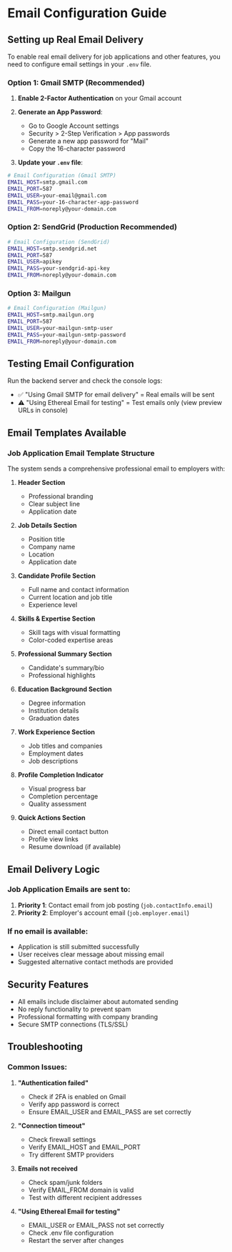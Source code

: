 # Email Configuration Guide

## Setting up Real Email Delivery

To enable real email delivery for job applications and other features, you need to configure email settings in your `.env` file.

### Option 1: Gmail SMTP (Recommended)

1. **Enable 2-Factor Authentication** on your Gmail account
2. **Generate an App Password**:
   - Go to Google Account settings
   - Security > 2-Step Verification > App passwords
   - Generate a new app password for "Mail"
   - Copy the 16-character password

3. **Update your `.env` file**:
```bash
# Email Configuration (Gmail SMTP)
EMAIL_HOST=smtp.gmail.com
EMAIL_PORT=587
EMAIL_USER=your-email@gmail.com
EMAIL_PASS=your-16-character-app-password
EMAIL_FROM=noreply@your-domain.com
```

### Option 2: SendGrid (Production Recommended)

```bash
# Email Configuration (SendGrid)
EMAIL_HOST=smtp.sendgrid.net
EMAIL_PORT=587
EMAIL_USER=apikey
EMAIL_PASS=your-sendgrid-api-key
EMAIL_FROM=noreply@your-domain.com
```

### Option 3: Mailgun

```bash
# Email Configuration (Mailgun)
EMAIL_HOST=smtp.mailgun.org
EMAIL_PORT=587
EMAIL_USER=your-mailgun-smtp-user
EMAIL_PASS=your-mailgun-smtp-password
EMAIL_FROM=noreply@your-domain.com
```

## Testing Email Configuration

Run the backend server and check the console logs:
- ✅ "Using Gmail SMTP for email delivery" = Real emails will be sent
- ⚠️ "Using Ethereal Email for testing" = Test emails only (view preview URLs in console)

## Email Templates Available

### Job Application Email Template Structure

The system sends a comprehensive professional email to employers with:

1. **Header Section**
   - Professional branding
   - Clear subject line
   - Application date

2. **Job Details Section**
   - Position title
   - Company name
   - Location
   - Application date

3. **Candidate Profile Section**
   - Full name and contact information
   - Current location and job title
   - Experience level

4. **Skills & Expertise Section**
   - Skill tags with visual formatting
   - Color-coded expertise areas

5. **Professional Summary Section**
   - Candidate's summary/bio
   - Professional highlights

6. **Education Background Section**
   - Degree information
   - Institution details
   - Graduation dates

7. **Work Experience Section**
   - Job titles and companies
   - Employment dates
   - Job descriptions

8. **Profile Completion Indicator**
   - Visual progress bar
   - Completion percentage
   - Quality assessment

9. **Quick Actions Section**
   - Direct email contact button
   - Profile view links
   - Resume download (if available)

## Email Delivery Logic

### Job Application Emails are sent to:
1. **Priority 1**: Contact email from job posting (`job.contactInfo.email`)
2. **Priority 2**: Employer's account email (`job.employer.email`)

### If no email is available:
- Application is still submitted successfully
- User receives clear message about missing email
- Suggested alternative contact methods are provided

## Security Features

- All emails include disclaimer about automated sending
- No reply functionality to prevent spam
- Professional formatting with company branding
- Secure SMTP connections (TLS/SSL)

## Troubleshooting

### Common Issues:

1. **"Authentication failed"**
   - Check if 2FA is enabled on Gmail
   - Verify app password is correct
   - Ensure EMAIL_USER and EMAIL_PASS are set correctly

2. **"Connection timeout"**
   - Check firewall settings
   - Verify EMAIL_HOST and EMAIL_PORT
   - Try different SMTP providers

3. **Emails not received**
   - Check spam/junk folders
   - Verify EMAIL_FROM domain is valid
   - Test with different recipient addresses

4. **"Using Ethereal Email for testing"**
   - EMAIL_USER or EMAIL_PASS not set correctly
   - Check .env file configuration
   - Restart the server after changes